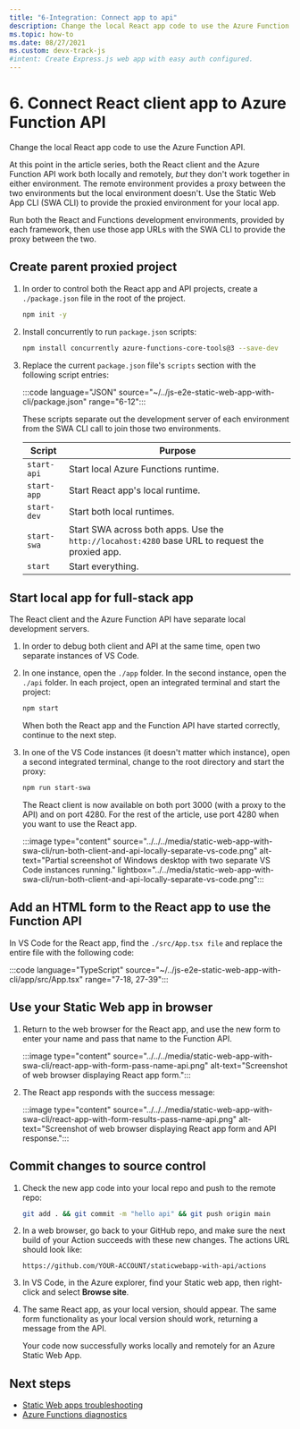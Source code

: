 ```yaml
---
title: "6-Integration: Connect app to api"
description: Change the local React app code to use the Azure Function API.
ms.topic: how-to
ms.date: 08/27/2021
ms.custom: devx-track-js
#intent: Create Express.js web app with easy auth configured. 
---
```


# 6. Connect React client app to Azure Function API

Change the local React app code to use the Azure Function API. 

At this point in the article series, both the React client and the Azure Function API work both locally and remotely, _but_ they don't work together in either environment. The remote environment provides a proxy between the two environments but the local environment doesn't. Use the Static Web App CLI (SWA CLI) to provide the proxied environment for your local app.

Run both the React and Functions development environments, provided by each framework, then use those app URLs with the SWA CLI to provide the proxy between the two. 

## Create parent proxied project

1. In order to control both the React app and API projects, create a `./package.json` file in the root of the project.

    ```bash
    npm init -y
    ```

1. Install concurrently to run `package.json` scripts:

    ```bash
    npm install concurrently azure-functions-core-tools@3 --save-dev 
    ```

1. Replace the current `package.json` file's `scripts` section with the following script entries:

    :::code language="JSON" source="~/../js-e2e-static-web-app-with-cli/package.json" range="6-12":::  

    These scripts separate out the development server of each environment from the SWA CLI call to join those two environments. 

    |Script|Purpose|
    |--|--|
    |`start-api`|Start local Azure Functions runtime.|
    |`start-app`|Start React app's local runtime.|
    |`start-dev`|Start both local runtimes.|
    |`start-swa`|Start SWA across both apps. Use the `http://locahost:4280` base URL to request the proxied app.|
    |`start`|Start everything.|

## Start local app for full-stack app

The React client and the Azure Function API have separate local development servers. 

1. In order to debug both client and API at the same time, open two separate instances of VS Code. 
1. In one instance, open the `./app` folder. In the second instance, open the `./api` folder. In each project, open an integrated terminal and start the project:
   
    ```bash
    npm start
    ```

    When both the React app and the Function API have started correctly, continue to the next step. 

1. In one of the VS Code instances (it doesn't matter which instance), open a second integrated terminal, change to the root directory and start the proxy:
   
    ```bash
    npm run start-swa
    ```

    The React client is now available on both port 3000 (with a proxy to the API) and on port 4280. For the rest of the article, use port 4280 when you want to use the React app.  

    :::image type="content" source="../../../media/static-web-app-with-swa-cli/run-both-client-and-api-locally-separate-vs-code.png" alt-text="Partial screenshot of Windows desktop with two separate VS Code instances running." lightbox="../../media/static-web-app-with-swa-cli/run-both-client-and-api-locally-separate-vs-code.png":::


## Add an HTML form to the React app to use the Function API

In VS Code for the React app, find the `./src/App.tsx file` and replace the entire file with the following code:

:::code language="TypeScript" source="~/../js-e2e-static-web-app-with-cli/app/src/App.tsx" range="7-18, 27-39":::  

## Use your Static Web app in browser

1. Return to the web browser for the React app, and use the new form to enter your name and pass that name to the Function API.
   
   :::image type="content" source="../../../media/static-web-app-with-swa-cli/react-app-with-form-pass-name-api.png" alt-text="Screenshot of web browser displaying React app form.":::

1. The React app responds with the success message:
   
   :::image type="content" source="../../../media/static-web-app-with-swa-cli/react-app-with-form-results-pass-name-api.png" alt-text="Screenshot of web browser displaying React app form and API response.":::

## Commit changes to source control

1. Check the new app code into your local repo and push to the remote repo:
   
   ```bash
   git add . && git commit -m "hello api" && git push origin main
   ```

1. In a web browser, go back to your GitHub repo, and make sure the next build of your Action succeeds with these new changes. The actions URL should look like:

    ```HTTP
    https://github.com/YOUR-ACCOUNT/staticwebapp-with-api/actions
    ```

1. In VS Code, in the Azure explorer, find your Static web app, then right-click and select **Browse site**.

1. The same React app, as your local version, should appear. The same form functionality as your local version should work, returning a message from the API.  
   
   Your code now successfully works locally and remotely for an Azure Static Web App. 

## Next steps

* [Static Web apps troubleshooting](/azure/static-web-apps/troubleshooting)
* [Azure Functions diagnostics](/azure/azure-functions/functions-diagnostics)